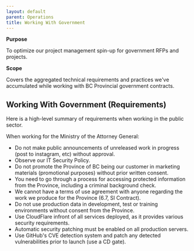 ```yaml
---
layout: default
parent: Operations
title: Working With Government
---
```


**Purpose**

To optimize our project management spin-up for government RFPs and projects.

**Scope**

Covers the aggregated technical requirements and practices we've accumulated while working with BC Provincial government contracts.

## Working With Government (Requirements)

Here is a high-level summary of requirements when working in the public
sector.

When working for the Ministry of the Attorney General:

  - Do not make public announcements of unreleased work in progress
    (post to instagram, etc) without approval.
  - Observe our IT Security Policy.
  - Do not promote the Province of BC being our customer in marketing
    materials (promotional purposes) without prior written consent.
  - You need to go through a process for accessing protected information
    from the Province, including a criminal background check.
  - We cannot have a terms of use agreement with anyone regarding the
    work we produce for the Province (6.7, SI Contract).
  - Do not use production data in development, test or training
    environments without consent from the Province.
  - Use CloudFlare infront of all services deployed, as it provides
    various security requirements.
  - Automatic security patching must be enabled on all production
    servers.
  - Use GitHub's CVE detection system and patch any detected
    vulnerabilities prior to launch (use a CD gate).
